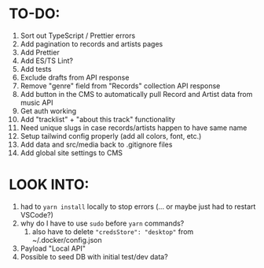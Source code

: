 # TO-DO:

1. Sort out TypeScript / Prettier errors
2. Add pagination to records and artists pages
3. Add Prettier
4. Add ES/TS Lint?
5. Add tests
6. Exclude drafts from API response
7. Remove "genre" field from "Records" collection API response
8. Add button in the CMS to automatically pull Record and Artist data from music API
9. Get auth working
10. Add "tracklist" + "about this track" functionality
11. Need unique slugs in case records/artists happen to have same name
12. Setup tailwind config properly (add all colors, font, etc.)
13. Add data and src/media back to .gitignore files
14. Add global site settings to CMS

# LOOK INTO:

1. had to `yarn install` locally to stop errors (... or maybe just had to restart VSCode?)
2. why do I have to use `sudo` before `yarn` commands?
   1. also have to delete `"credsStore": "desktop"` from ~/.docker/config.json
3. Payload "Local API"
4. Possible to seed DB with initial test/dev data?
